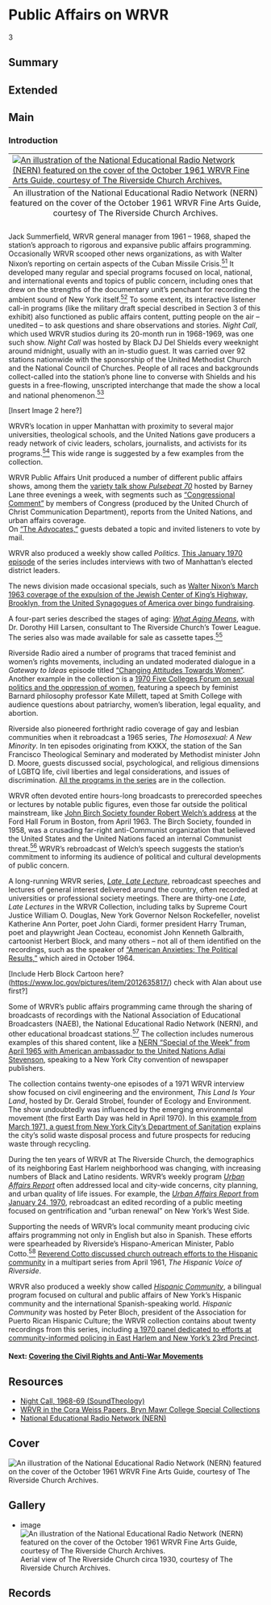 # Public Affairs on WRVR

3

## Summary

## Extended

## Main

### Introduction

<table class="exhibit-image big-image">
<caption align="bottom" class="exhibit-caption">An illustration of the National Educational Radio Network (NERN) featured on the cover of the October 1961 WRVR Fine Arts Guide, courtesy of The Riverside Church Archives.
</caption>
<tr><td><a href="(https://s3.amazonaws.com/americanarchive.org/exhibits/5.+Illustration+of+NERN+featured+on+cover+of+WRVR+Fine+Arts+Guide+October+1961+CREDIT+The+Riverside+Church+Archives.png)" target="_blank"><img src="https://s3.amazonaws.com/americanarchive.org/exhibits/5.+Illustration+of+NERN+featured+on+cover+of+WRVR+Fine+Arts+Guide+October+1961+CREDIT+The+Riverside+Church+Archives.png" class="big-image" alt="An illustration of the National Educational Radio Network (NERN) featured on the cover of the October 1961 WRVR Fine Arts Guide, courtesy of The Riverside Church Archives."/></a></td></tr>
</table>

Jack Summerfield, WRVR general manager from 1961 – 1968, shaped the station’s approach to rigorous and expansive public affairs programming. Occasionally WRVR scooped other news organizations, as with Walter Nixon’s reporting on certain aspects of the Cuban Missile Crisis.[<sup>51</sup>](/exhibits/wrvr/notes#51) It developed many regular and special programs focused on local, national, and international events and topics of public concern, including ones that drew on the strengths of the documentary unit’s penchant for recording the ambient sound of New York itself.[<sup>52</sup>](/exhibits/wrvr/notes#52) To some extent, its interactive listener call-in programs (like the military draft special described in Section 3 of this exhibit) also functioned as public affairs content, putting people on the air – unedited – to ask questions and share observations and stories. *Night Call*, which used WRVR studios during its 20-month run in 1968-1969, was one such show. *Night Call* was hosted by Black DJ Del Shields every weeknight around midnight, usually with an in-studio guest. It was carried over 92 stations nationwide with the sponsorship of the United Methodist Church and the National Council of Churches. People of all races and backgrounds collect-called into the station’s phone line to converse with Shields and his guests in a free-flowing, unscripted interchange that made the show a local and national phenomenon.[<sup>53</sup>](/exhibits/wrvr/notes#53)  

[Insert Image 2 here?]

WRVR’s location in upper Manhattan with proximity to several major universities, theological schools, and the United Nations gave producers a ready network of civic leaders, scholars, journalists, and activists for its programs.[<sup>54</sup>](/exhibits/wrvr/notes#54) This wide range is suggested by a few examples from the collection. 

WRVR Public Affairs Unit produced a number of different public affairs shows, among them the [variety talk show *Pulsebeat 70*](https://americanarchive.org/catalog/cpb-aacip-528-qf8jd4qz94?start=0&end=33.12) hosted by Barney Lane three evenings a week, with segments such as [“Congressional Comment”](https://americanarchive.org/catalog/cpb-aacip-528-3x83j3b46z?start=10556.71&end=10991.28) by members of Congress (produced by the United Church of Christ Communication Department), reports from the United Nations, and urban affairs coverage.  
On [“The Advocates,”](https://americanarchive.org/catalog/cpb-aacip-528-qf8jd4qz94?start=45.05&end=76.21) guests debated a topic and invited listeners to vote by mail. 

WRVR also produced a weekly show called *Politics*. [This January 1970 episode](https://americanarchive.org/catalog/cpb-aacip-528-3x83j3b46z?start=11048.9&end=14478.05) of the series includes interviews with two of Manhattan’s elected district leaders. 

The news division made occasional specials, such as [Walter Nixon’s March 1963 coverage of the expulsion of the Jewish Center of King’s Highway, Brooklyn, from the United Synagogues of America over bingo fundraising](https://americanarchive.org/catalog/cpb-aacip-528-kd1qf8kr51). 

A four-part series described the stages of aging: [*What Aging Means*](https://americanarchive.org/catalog/cpb-aacip-528-8p5v699d9s), with Dr. Dorothy Hill Larsen, consultant to The Riverside Church’s Tower League. The series also was made available for sale as cassette tapes.[<sup>55</sup>](/exhibits/wrvr/notes#55) 

Riverside Radio aired a number of programs that traced feminist and women’s rights movements, including an undated moderated dialogue in a *Gateway to Ideas* episode titled [“Changing Attitudes Towards Women”](https://americanarchive.org/catalog/cpb-aacip-528-pz51g0k68x?start=25.6&end=268.8). Another example in the collection is a [1970 Five Colleges Forum on sexual politics and the oppression of women](https://americanarchive.org/catalog/cpb-aacip-528-tt4fn12501?start=603.31&end=3799.86), featuring a speech by feminist Barnard philosophy professor Kate Millett, taped at Smith College with audience questions about patriarchy, women’s liberation, legal equality, and abortion. 

Riverside also pioneered forthright radio coverage of gay and lesbian communities when it rebroadcast a 1965 series, *The Homosexual: A New Minority*. In ten episodes originating from KXKX, the station of the San Francisco Theological Seminary and moderated by Methodist minister John D. Moore, guests discussed social, psychological, and religious dimensions of LGBTQ life, civil liberties and legal considerations, and issues of discrimination. [All the programs in the series](https://americanarchive.org/catalog?f%5Baccess_types%5D%5B%5D=online&q=%22homosexual%3A+a+new+minority%22) are in the collection.

WRVR often devoted entire hours-long broadcasts to prerecorded speeches or lectures by notable public figures, even those far outside the political mainstream, like [John Birch Society founder Robert Welch’s address](https://americanarchive.org/catalog/cpb-aacip-528-zw18k76b9b?start=1966.45&end=2059.98) at the Ford Hall Forum in Boston, from April 1963. The Birch Society, founded in 1958, was a crusading far-right anti-Communist organization that believed the United States and the United Nations faced an internal Communist threat.[<sup>56</sup>](/exhibits/wrvr/notes#56) WRVR’s rebroadcast of Welch’s speech suggests the station’s commitment to informing its audience of political and cultural developments of public concern.

A long-running WRVR series, [*Late, Late Lecture*](https://americanarchive.org/catalog?q=%22Late%2C+Late%2C+Lecture%22&utf8=%E2%9C%93&f[access_types][]=online), rebroadcast speeches and lectures of general interest delivered around the country, often recorded at universities or professional society meetings. There are thirty-one *Late, Late Lectures* in the WRVR Collection, including talks by Supreme Court Justice William O. Douglas, New York Governor Nelson Rockefeller, novelist Katherine Ann Porter, poet John Ciardi, former president Harry Truman, poet and playwright Jean Cocteau, economist John Kenneth Galbraith, cartoonist Herbert Block, and many others – not all of them identified on the recordings, such as the speaker of [“American Anxieties: The Political Results,”](https://americanarchive.org/catalog/cpb-aacip-528-xd0qr4q29p) which aired in October 1964. 

[Include Herb Block Cartoon here? (https://www.loc.gov/pictures/item/2012635817/) check with Alan about use first?]

Some of WRVR’s public affairs programming came through the sharing of broadcasts of recordings with the National Association of Educational Broadcasters (NAEB), the National Educational Radio Network (NERN), and other educational broadcast stations.[<sup>57</sup>](/exhibits/wrvr/notes#57) The collection includes numerous examples of this shared content, like a [NERN “Special of the Week” from April 1965 with American ambassador to the United Nations Adlai Stevenson](https://americanarchive.org/catalog/cpb-aacip-528-rn3028qs88?start=271.06&end=438.48), speaking to a New York City convention of newspaper publishers. 	

The collection contains twenty-one episodes of a 1971 WRVR interview show focused on civil engineering and the environment, *This Land Is Your Land*, hosted by Dr. Gerald Strobel, founder of Ecology and Environment. The show undoubtedly was influenced by the emerging environmental movement (the first Earth Day was held in April 1970). In this [example from March 1971, a guest from New York City’s Department of Sanitation](https://americanarchive.org/catalog/cpb-aacip-528-0k2697100f?start=953.12&end=1005.4) explains the city’s solid waste disposal process and future prospects for reducing waste through recycling. 

During the ten years of WRVR at The Riverside Church, the demographics of its neighboring East Harlem neighborhood was changing, with increasing numbers of Black and Latino residents. WRVR’s weekly program [*Urban Affairs Report*](https://americanarchive.org/catalog?utf8=%E2%9C%93&f%5Baccess_types%5D%5B%5D=online&q=%22Urban+Affairs+Report%22) often addressed local and city-wide concerns, city planning, and urban quality of life issues. For example, the [*Urban Affairs Report* from January 24, 1970](https://americanarchive.org/catalog/cpb-aacip-528-3x83j3b46z?start=3780.61&end=7286.18), rebroadcast an edited recording of a public meeting focused on gentrification and “urban renewal” on New York’s West Side. 

Supporting the needs of WRVR’s local community meant producing civic affairs programming not only in English but also in Spanish. These efforts were spearheaded by Riverside’s Hispano-American Minister, Pablo Cotto.[<sup>58</sup>](/exhibits/wrvr/notes#58) [Reverend Cotto discussed church outreach efforts to the Hispanic community](https://americanarchive.org/catalog/cpb-aacip-528-7w6736n627?start=27.37&end=180.33) in a multipart series from April 1961, *The Hispanic Voice of Riverside*. 

WRVR also produced a weekly show called [*Hispanic Community*](https://americanarchive.org/catalog/cpb-aacip-528-fx73t9ff7b?start=53.36&end=94.06), a bilingual program focused on cultural and public affairs of New York’s Hispanic community and the international Spanish-speaking world. 
*Hispanic Community* was hosted by Peter Bloch, president of the Association for Puerto Rican Hispanic Culture; the WRVR collection contains about twenty recordings from this series, including [a 1970 panel dedicated to efforts at community-informed policing in East Harlem and New York’s 23rd Precinct](https://americanarchive.org/catalog/cpb-aacip-528-kd1qf8kr8z). 

#### Next: [Covering the Civil Rights and Anti-War Movements](/exhibits/wrvr/4-covering-civil-rights-anti-war-movements)

## Resources

- [Night Call, 1968-69 (SoundTheology)](https://soundtheology.org/night-call-1968-69/)
- [WRVR in the Cora Weiss Papers, Bryn Mawr College Special Collections](https://archives.tricolib.brynmawr.edu/agents/corporate_entities/13978)
- [National Educational Radio Network (NERN)](https://web.archive.org/web/20120623133418/http://www.lib.umd.edu/NPBA/subinfo/nern.html)


## Cover
  <img title="Cover Image" alt="An illustration of the National Educational Radio Network (NERN) featured on the cover of the October 1961 WRVR Fine Arts Guide, courtesy of The Riverside Church Archives." src="https://s3.amazonaws.com/americanarchive.org/exhibits/5.+Illustration+of+NERN+featured+on+cover+of+WRVR+Fine+Arts+Guide+October+1961+CREDIT+The+Riverside+Church+Archives.png">

## Gallery

- <a class="type">image</a>
    <img alt="An illustration of the National Educational Radio Network (NERN) featured on the cover of the October 1961 WRVR Fine Arts Guide, courtesy of The Riverside Church Archives." src="https://s3.amazonaws.com/americanarchive.org/exhibits/5.+Illustration+of+NERN+featured+on+cover+of+WRVR+Fine+Arts+Guide+October+1961+CREDIT+The+Riverside+Church+Archives.png">
    <a class="caption-text">Aerial view of The Riverside Church circa 1930, courtesy of The Riverside Church Archives.</a>

## Records

